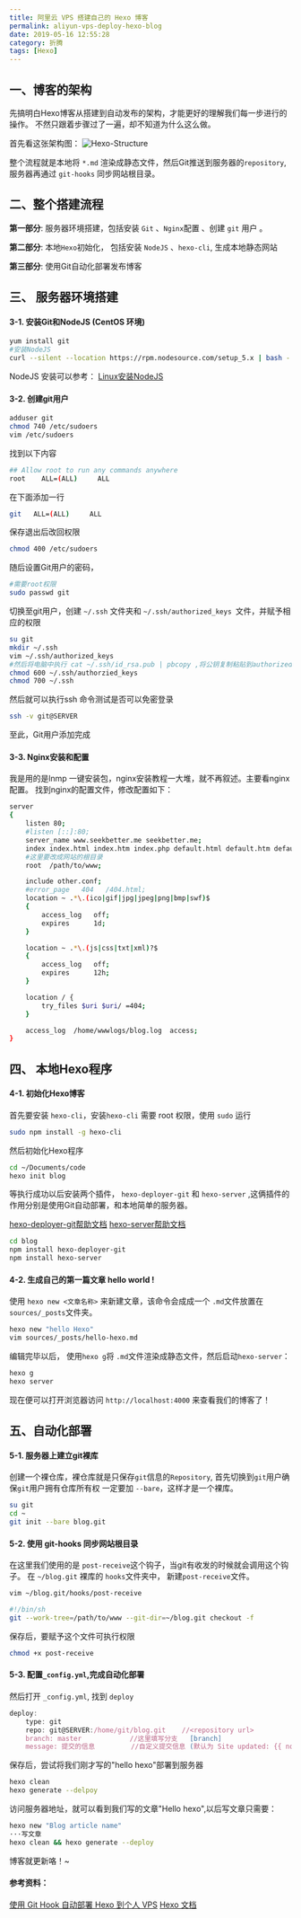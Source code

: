 ```yaml
---
title: 阿里云 VPS 搭建自己的 Hexo 博客
permalink: aliyun-vps-deploy-hexo-blog
date: 2019-05-16 12:55:28
category: 折腾
tags: [Hexo]
---
```


## 一、博客的架构
先搞明白Hexo博客从搭建到自动发布的架构，才能更好的理解我们每一步进行的操作。
不然只跟着步骤过了一遍，却不知道为什么这么做。

首先看这张架构图：
![Hexo-Structure](../assets/images/hexo_structure.png)

整个流程就是本地将 `*.md` 渲染成静态文件，然后Git推送到服务器的`repository`,服务器再通过 `git-hooks` 同步网站根目录。

## 二、整个搭建流程

**第一部分**: 服务器环境搭建，包括安装 `Git` 、`Nginx`配置 、创建 `git` 用户 。

**第二部分**: 本地`Hexo`初始化， 包括安装 `NodeJS` 、`hexo-cli`, 生成本地静态网站

**第三部分**: 使用Git自动化部署发布博客

## 三、 服务器环境搭建

#### 3-1. 安装Git和NodeJS (CentOS 环境)

```sh
yum install git
#安装NodeJS
curl --silent --location https://rpm.nodesource.com/setup_5.x | bash -
```

NodeJS 安装可以参考： [Linux安装NodeJS](https://nodejs.org/en/download/package-manager)

#### 3-2. 创建git用户

```sh
adduser git
chmod 740 /etc/sudoers
vim /etc/sudoers
```

找到以下内容

```sh
## Allow root to run any commands anywhere
root    ALL=(ALL)     ALL
```

在下面添加一行

```sh
git   ALL=(ALL)     ALL
```

保存退出后改回权限

```sh
chmod 400 /etc/sudoers
```

随后设置Git用户的密码，

```sh
#需要root权限
sudo passwd git
```

切换至git用户，创建 `~/.ssh` 文件夹和 `~/.ssh/authorized_keys `文件，并赋予相应的权限

```sh
su git
mkdir ~/.ssh
vim ~/.ssh/authorized_keys
#然后将电脑中执行 cat ~/.ssh/id_rsa.pub | pbcopy ,将公钥复制粘贴到authorized_keys
chmod 600 ~/.ssh/authorzied_keys
chmod 700 ~/.ssh
```

然后就可以执行ssh 命令测试是否可以免密登录

```sh
ssh -v git@SERVER
```

至此，Git用户添加完成

#### 3-3. Nginx安装和配置
我是用的是lnmp 一键安装包，nginx安装教程一大堆，就不再叙述。主要看nginx配置。
找到nginx的配置文件，修改配置如下：

```sh
server
{
    listen 80;
    #listen [::]:80;
    server_name www.seekbetter.me seekbetter.me;
    index index.html index.htm index.php default.html default.htm default.php;
    #这里要改成网站的根目录
    root  /path/to/www;  

    include other.conf;
    #error_page   404   /404.html;
    location ~ .*\.(ico|gif|jpg|jpeg|png|bmp|swf)$
    {
        access_log   off;
        expires      1d;
    }

    location ~ .*\.(js|css|txt|xml)?$
    {
        access_log   off;
        expires      12h;
    }

    location / {
        try_files $uri $uri/ =404;
    }

    access_log  /home/wwwlogs/blog.log  access;
}
```

## 四、 本地Hexo程序

#### 4-1. 初始化Hexo博客

首先要安装 `hexo-cli`，安装`hexo-cli` 需要 root 权限，使用 `sudo` 运行

```sh
sudo npm install -g hexo-cli
```
然后初始化Hexo程序

```sh
cd ~/Documents/code
hexo init blog
```
等执行成功以后安装两个插件， `hexo-deployer-git` 和 `hexo-server` ,这俩插件的作用分别是使用Git自动部署，和本地简单的服务器。

[hexo-deployer-git帮助文档](https://github.com/hexojs/hexo-deployer-git)
[hexo-server帮助文档](https://hexo.io/zh-cn/docs/server.html)

```sh
cd blog
npm install hexo-deployer-git
npm install hexo-server
```
#### 4-2. 生成自己的第一篇文章 hello world !
使用 `hexo new <文章名称>` 来新建文章，该命令会成成一个 `.md`文件放置在 `sources/_posts`文件夹。
```sh
hexo new "hello Hexo"
vim sources/_posts/hello-hexo.md
```
编辑完毕以后， 使用`hexo g`将 `.md`文件渲染成静态文件，然后启动`hexo-server`：
```sh
hexo g
hexo server
```
现在便可以打开浏览器访问 `http://localhost:4000` 来查看我们的博客了！

## 五、自动化部署

#### 5-1. 服务器上建立git裸库

创建一个裸仓库，裸仓库就是只保存`git`信息的`Repository`, 首先切换到`git`用户确保`git`用户拥有仓库所有权
一定要加 `--bare`，这样才是一个裸库。

```sh
su git
cd ~
git init --bare blog.git
```

#### 5-2. 使用 git-hooks 同步网站根目录
在这里我们使用的是 `post-receive`这个钩子，当git有收发的时候就会调用这个钩子。 在 `~/blog.git` 裸库的 `hooks`文件夹中，
新建`post-receive`文件。
```sh
vim ~/blog.git/hooks/post-receive

#!/bin/sh
git --work-tree=/path/to/www --git-dir=~/blog.git checkout -f
```
保存后，要赋予这个文件可执行权限
```sh
chmod +x post-receive
```
#### 5-3. 配置`_config.yml`,完成自动化部署

然后打开 `_config.yml`, 找到 `deploy`

```javascript
deploy:
	type: git
	repo: git@SERVER:/home/git/blog.git    //<repository url>
    branch: master            //这里填写分支   [branch]
    message: 提交的信息         //自定义提交信息 (默认为 Site updated: {{ now('YYYY-MM-DD HH:mm:ss') }})
```

保存后，尝试将我们刚才写的"hello hexo"部署到服务器

```sh
hexo clean
hexo generate --delpoy
```

访问服务器地址，就可以看到我们写的文章"Hello hexo",以后写文章只需要：
```sh
hexo new "Blog article name"
···写文章
hexo clean && hexo generate --deploy
```
博客就更新咯！~



#### 参考资料：

[使用 Git Hook 自动部署 Hexo 到个人 VPS](http://www.swiftyper.com/2016/04/17/deploy-hexo-with-git-hook/)
[Hexo 文档](https://hexo.io/zh-cn/docs/)
